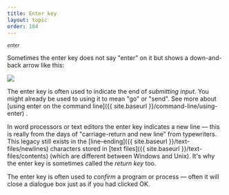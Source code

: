 ```yaml
---
title: Enter key
layout: topic
order: 104
---
```


<span class="wide key"><em><sub>enter</sub></em></span>

Sometimes the enter key does not say "enter" on it but shows a down-and-back
arrow like this:

<img class="enter-key" src="{{ site.baseurl }}/images/key-enter.svg">

The enter key is often used to indicate the end of _submitting input_. You
might already be used to using it to mean "go" or "send". See more about
[using enter on the command line]({{ site.baseurl }}/command-line/using-enter) .

In word processors or text editors the enter key indicates a new line — this is
really from the days of "carriage-return and new line" from typewriters. This
legacy still exists in the [line-ending]({{ site.baseurl }}/text-files/newlines)
characters stored in [text files]({{ site.baseurl }}/text-files/contents) (which
are different between Windows and Unix). It's why the enter key is sometimes
called the _return key_ too.

The enter key is often used to _confirm_ a program or process — often it will
close a dialogue box just as if you had clicked OK.
